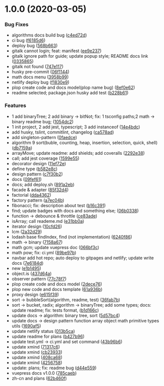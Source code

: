 # 1.0.0 (2020-03-05)


### Bug Fixes

* algorithms docs build bug ([c4ed72d](https://github.com/Rain120/awesome-javascript-code-implementation/commit/c4ed72d2da7b0f940a4f7530bdfaaa47631741ff))
* ci bug ([f6185d6](https://github.com/Rain120/awesome-javascript-code-implementation/commit/f6185d6f29e1587bba76f0772433441602bc8db7))
* deploy bug ([568b663](https://github.com/Rain120/awesome-javascript-code-implementation/commit/568b663a5fd6d1b4ab40043e0a693564d7dc3a84))
* gitalk cannot login; feat: manifest ([ee9e237](https://github.com/Rain120/awesome-javascript-code-implementation/commit/ee9e237314451244a13c6c4c13f8a119572b6ecb))
* gitalk ignore path for guide; update popup style; README docs link ([0335865](https://github.com/Rain120/awesome-javascript-code-implementation/commit/0335865ca2d0ef8407c9fcf5c0342c42e100b79f))
* gitalk not found ([747e117](https://github.com/Rain120/awesome-javascript-code-implementation/commit/747e117b24042b20aa2c249e0415cd1eca6da80e))
* husky pre-commit ([06f1144](https://github.com/Rain120/awesome-javascript-code-implementation/commit/06f1144d4c80888dbe6da76d28d5f6f0fff55358))
* math docs menu ([3958b99](https://github.com/Rain120/awesome-javascript-code-implementation/commit/3958b99b27170aa419b4b8983d7cf62cbae6b724))
* netlify deploy bug ([f1830e9](https://github.com/Rain120/awesome-javascript-code-implementation/commit/f1830e9a07d27b4d6b9c3c67e13272e9064bb322))
* plop create code and docs model(plop name bug) ([8ef0e62](https://github.com/Rain120/awesome-javascript-code-implementation/commit/8ef0e627daadc21842de8a35495c345f9ca70550))
* readme selected; package.json husky add test ([b228b61](https://github.com/Rain120/awesome-javascript-code-implementation/commit/b228b6194832f909c0b3c7a0c38843bab3b7c63d))


### Features

* 1 add binaryTree; 2 add binary -> bitNot; fix: 1 tsconfig paths;2 math -> binary readme bug; ([1054dc2](https://github.com/Rain120/awesome-javascript-code-implementation/commit/1054dc2d07e1eb2b97cb8773eb5803ad8ee611c1))
* 1 init project, 2 add jest, typescript; 3 add instanceof ([14e4bdc](https://github.com/Rain120/awesome-javascript-code-implementation/commit/14e4bdc20cf14c9005ace1464d745191c25260ec))
* add husky, tslint, commitlint, changelog ([ca578ad](https://github.com/Rain120/awesome-javascript-code-implementation/commit/ca578adfa96e0ee7909e670777defb88aabe01f1))
* add singleton-pattern ([0faedce](https://github.com/Rain120/awesome-javascript-code-implementation/commit/0faedce16ff1cbf30ebb68c5f4233cbcb0276d4d))
* algorithm 9 sort(buble, counting, heap, insertion, selection, quick, shell) ([db7159a](https://github.com/Rain120/awesome-javascript-code-implementation/commit/db7159a7a1253b8df6280f0778ac9aa33ceda9a3))
* arrayMove; update readme: add shields; add coveralls ([2292e38](https://github.com/Rain120/awesome-javascript-code-implementation/commit/2292e386d5d3198f52927d87faba7d9d3079cb3c))
* call; add jest coverage ([1599e55](https://github.com/Rain120/awesome-javascript-code-implementation/commit/1599e55d5435b8aa48a7c978c0eecc1678e66c96))
* decorator design ([11ef72e](https://github.com/Rain120/awesome-javascript-code-implementation/commit/11ef72e3e4c00c8cf07712182382cfa7cff44938))
* define type ([b582e8c](https://github.com/Rain120/awesome-javascript-code-implementation/commit/b582e8c9fc1621e3439e520979b8a85b00fb35e4))
* design pattern ([c7f30b2](https://github.com/Rain120/awesome-javascript-code-implementation/commit/c7f30b202bcfac8109a8f1dfb711b86dbf964499))
* docs ([09fef61](https://github.com/Rain120/awesome-javascript-code-implementation/commit/09fef619e16c89071c5864700030fa2a7757a8be))
* docs; add deploy.sh ([891a2eb](https://github.com/Rain120/awesome-javascript-code-implementation/commit/891a2eb6a24914b68aa7da20b7e3acadaed53795))
* facade & adapter ([85f32d4](https://github.com/Rain120/awesome-javascript-code-implementation/commit/85f32d4a31619e2ff6b03c440d5fbeab31d55371))
* factorial ([dda4362](https://github.com/Rain120/awesome-javascript-code-implementation/commit/dda43621d21f6e4e09f922002bea394b4ca4353a))
* factory pattern ([a7ec04b](https://github.com/Rain120/awesome-javascript-code-implementation/commit/a7ec04bd9bceba59feb2df891fbe2dfa70e1748f))
* fibonacci; fix: description about test ([b16c391](https://github.com/Rain120/awesome-javascript-code-implementation/commit/b16c3915992d12eff6dc753b980921d9e8d86738))
* find; update badges with docs and something else; ([06b0338](https://github.com/Rain120/awesome-javascript-code-implementation/commit/06b0338b154094c1c5b63328b069cf036042a68c))
* function -> debounce & throttle ([ce83ade](https://github.com/Rain120/awesome-javascript-code-implementation/commit/ce83adeb7f58f18b86152d584e03b288ff940af9))
* isArray; call reademe.md ([e31bb0a](https://github.com/Rain120/awesome-javascript-code-implementation/commit/e31bb0a7e49916de9eda570eecc8a349b7417df1))
* iterator design ([10cfd26](https://github.com/Rain120/awesome-javascript-code-implementation/commit/10cfd26fffb5feff97382c7c2290fa090ddb2bc3))
* lcm ([2a32d29](https://github.com/Rain120/awesome-javascript-code-implementation/commit/2a32d29774d3307cd2319beb094a36c1bf92be7e))
* lodash base findIndex, find (not implementation) ([6240f86](https://github.com/Rain120/awesome-javascript-code-implementation/commit/6240f8695d08d1d061192fd0b8ca946d1a7d31ae))
* math -> binary ([7158a67](https://github.com/Rain120/awesome-javascript-code-implementation/commit/7158a672269f54928a8ee549a279790adaf650cc))
* math gcm; update vuepress doc ([066bf3c](https://github.com/Rain120/awesome-javascript-code-implementation/commit/066bf3cafa0766879354ebefa0005d1c629eaa5f))
* math pow; fix: ci.yml ([89be97b](https://github.com/Rain120/awesome-javascript-code-implementation/commit/89be97bdd3d4be266212d72dca45732e70e7a41a))
* navbar add hot repo; auto deploy to gitpages and netlify; update write docs ([7e6184d](https://github.com/Rain120/awesome-javascript-code-implementation/commit/7e6184d892c3070c6dd5d63c39ac048bdb7658ec))
* new ([e1b1495](https://github.com/Rain120/awesome-javascript-code-implementation/commit/e1b1495c204bb8936a45356eaa8b7266020ba055))
* object.is ([437d64a](https://github.com/Rain120/awesome-javascript-code-implementation/commit/437d64a8f5fb0ad357cadc41b11d68286aa81b3e))
* observer pattern ([77c78f7](https://github.com/Rain120/awesome-javascript-code-implementation/commit/77c78f7359161c0e64b3143e3a66fea3f5d4eb46))
* plop create code and docs model ([2dece76](https://github.com/Rain120/awesome-javascript-code-implementation/commit/2dece76fbfd83514551dbabadf7c54d73674730d))
* plop new code and docs template ([61a936b](https://github.com/Rain120/awesome-javascript-code-implementation/commit/61a936b58bc52a1cf984dc6156746b43f65da7f1))
* proxy design ([e615f39](https://github.com/Rain120/awesome-javascript-code-implementation/commit/e615f39497043f4c2357c7366cb13226b57208e6))
* sort -> bubbleSort(algorithm, readme, test) ([36fab7b](https://github.com/Rain120/awesome-javascript-code-implementation/commit/36fab7b029d425ac129b6c4f202b18a9a3852fef))
* sort -> bucket, radix; algorithm -> binaryTree; add some types; docs: update readme; fix: tests format, ([b1d166c](https://github.com/Rain120/awesome-javascript-code-implementation/commit/b1d166c7e56e37f35ab0bc7628186eeae15a4b60))
* update docs -> algorithm: binary tree, sort ([5d57bc4](https://github.com/Rain120/awesome-javascript-code-implementation/commit/5d57bc4489551bffeca34102f2fce61b59996873))
* update docs -> design pattern function array object math primitive types utils ([1690af5](https://github.com/Rain120/awesome-javascript-code-implementation/commit/1690af5ed96c46341465f72866732837e5c72200))
* update netlify status ([013b5ca](https://github.com/Rain120/awesome-javascript-code-implementation/commit/013b5ca5847873adabbff93a89daa41500ccf153))
* update readme for plans ([b427b96](https://github.com/Rain120/awesome-javascript-code-implementation/commit/b427b9667cc97c77df75ef0af56eb84b6b4c3ba6))
* update test.yml -> ci.yml and set command ([43b96b6](https://github.com/Rain120/awesome-javascript-code-implementation/commit/43b96b63fc2788a5ea37fa7567c6a6dced4b875f))
* update xmind ([71317c6](https://github.com/Rain120/awesome-javascript-code-implementation/commit/71317c67376bc8196f80e25391adfdc9b2496380))
* update xmind ([cb23933](https://github.com/Rain120/awesome-javascript-code-implementation/commit/cb23933f46152c59a7b08f84d7355b35bba25002))
* update xmind ([408ca68](https://github.com/Rain120/awesome-javascript-code-implementation/commit/408ca685142dc425e90be64a284016d57d580893))
* update xmind ([4256758](https://github.com/Rain120/awesome-javascript-code-implementation/commit/4256758c5fe0a036ce3ececc43f848e48964d7a0))
* update: plans; fix: readme bug ([d44e559](https://github.com/Rain120/awesome-javascript-code-implementation/commit/d44e559def7834fcccbb19797a1d29bf5cc4e5b7))
* vuepress docs v1.0.0 ([785caeb](https://github.com/Rain120/awesome-javascript-code-implementation/commit/785caeb41beeff7a0f53646fc952d1c89ebb61d5))
* zh-cn and plans ([62b460f](https://github.com/Rain120/awesome-javascript-code-implementation/commit/62b460f200a2f76ee36cd3cae94d1660ed4ff3c2))




